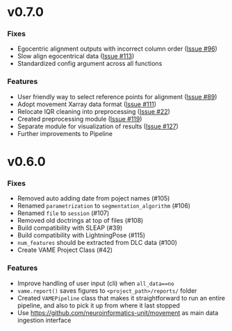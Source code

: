 # v0.7.0

### Fixes

- Egocentric alignment outputs with incorrect column order  ([Issue #96](https://github.com/EthoML/VAME/issues/96))
- Slow align egocentrical data ([Issue #113](https://github.com/EthoML/VAME/issues/113))
- Standardized config argument across all functions

### Features

- User friendly way to select reference points for alignment ([Issue #89](https://github.com/EthoML/VAME/issues/89))
- Adopt movement Xarray data format ([Issue #111](https://github.com/EthoML/VAME/issues/111))
- Relocate IQR cleaning into preprocessing ([Issue #22](https://github.com/EthoML/VAME/issues/22))
- Created preprocessing module ([Issue #119](https://github.com/EthoML/VAME/issues/119))
- Separate module for visualization of results ([Issue #127](https://github.com/EthoML/VAME/issues/127))
- Further improvements to Pipeline


# v0.6.0

### Fixes

- Removed auto adding date from poject names (#105)
- Renamed `parametrization` to `segmentation_algorithm` (#106)
- Renamed `file` to `session` (#107)
- Removed old doctrings at top of files (#108)
- Build compatibility with SLEAP (#39)
- Build compatibility with LightningPose (#115)
- `num_features` should be extracted from DLC data (#100)
- Create VAME Project Class (#42)

### Features
- Improve handling of user input (cli) when `all_data==no`
- `vame.report()` saves figures to `<project_path>/reports/` folder
- Created `VAMEPipeline` class that makes it straightforward to run an entire pipeline, and also to pick it up from where it last stopped
- Use https://github.com/neuroinformatics-unit/movement as main data ingestion interface